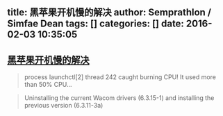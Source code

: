 title: 黑苹果开机慢的解决
author: Semprathlon / Simfae Dean
tags: []
categories: []
date: 2016-02-03 10:35:05
---
[黑苹果开机慢的解决](https://discussions.apple.com/thread/7292416?start=0&tstart=0)
----
> process launchctl[2] thread 242 caught burning CPU! It used more than 50% CPU...

> Uninstalling the current Wacom drivers (6.3.15-1) and installing the previous version (6.3.11-3a)
